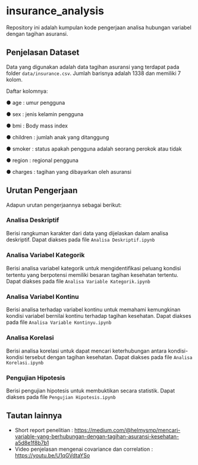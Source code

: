 # insurance_analysis

Repository ini adalah kumpulan kode pengerjaan analisa hubungan variabel dengan tagihan asuransi. 

## Penjelasan Dataset

Data yang digunakan adalah data tagihan asuransi yang terdapat pada folder ```data/insurance.csv```. Jumlah barisnya adalah 1338 dan memiliki 7 kolom.

Daftar kolomnya:

● age : umur pengguna

● sex : jenis kelamin pengguna

● bmi : Body mass index

● children : jumlah anak yang ditanggung

● smoker : status apakah pengguna adalah seorang perokok atau tidak

● region : regional pengguna

● charges : tagihan yang dibayarkan oleh asuransi

## Urutan Pengerjaan

Adapun urutan pengerjaannya sebagai berikut:

### Analisa Deskriptif

Berisi rangkuman karakter dari data yang dijelaskan dalam analisa deskriptif. Dapat diakses pada file ```Analisa Deskriptif.ipynb```

### Analisa Variabel Kategorik

Berisi analisa variabel kategorik untuk mengidentiﬁkasi peluang kondisi tertentu yang berpotensi memiliki besaran tagihan kesehatan tertentu. Dapat diakses pada file ```Analisa Variable Kategorik.ipynb```

### Analisa Variabel Kontinu

Berisi analisa terhadap variabel kontinu untuk memahami kemungkinan kondisi variabel bernilai kontinu terhadap tagihan kesehatan. Dapat diakses pada file ```Analisa Variable Kontinyu.ipynb```

### Analisa Korelasi

Berisi analisa korelasi untuk  dapat  mencari  keterhubungan  antara  kondisi-kondisi tersebut dengan tagihan kesehatan. Dapat diakses pada file ```Analisa Korelasi.ipynb```

### Pengujian Hipotesis

Berisi pengujian hipotesis untuk membuktikan secara statistik. Dapat diakses pada file ```Pengujian Hipotesis.ipynb```

## Tautan lainnya

- Short report penelitian : https://medium.com/@helmysmp/mencari-variable-yang-berhubungan-dengan-tagihan-asuransi-kesehatan-a5d8e1f8b7b1
- Video penjelasan mengenai covariance dan correlation : https://youtu.be/U1qGVdtaYSo
